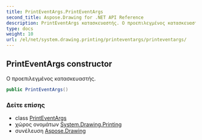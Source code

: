 ```yaml
---
title: PrintEventArgs.PrintEventArgs
second_title: Aspose.Drawing for .NET API Reference
description: PrintEventArgs κατασκευαστής. Ο προεπιλεγμένος κατασκευαστής.
type: docs
weight: 10
url: /el/net/system.drawing.printing/printeventargs/printeventargs/
---
```

## PrintEventArgs constructor

Ο προεπιλεγμένος κατασκευαστής.

```csharp
public PrintEventArgs()
```

### Δείτε επίσης

* class [PrintEventArgs](../)
* χώρος ονομάτων [System.Drawing.Printing](../../printeventargs/)
* συνέλευση [Aspose.Drawing](../../../)


